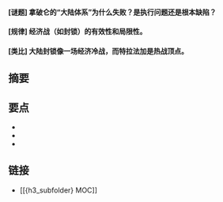 #### [谜题] 拿破仑的“大陆体系”为什么失败？是执行问题还是根本缺陷？


#### [规律] 经济战（如封锁）的有效性和局限性。


#### [类比] 大陆封锁像一场经济冷战，而特拉法加是热战顶点。


## 摘要


## 要点

- 
- 
- 

## 链接

- [[{h3_subfolder} MOC]]
